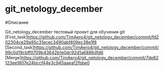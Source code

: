 # git_netology_december

#Описание

Git_netology_december тестовый проект для обучения git
[First_task]https://github.com/TimAero4/git_netology_december/commit/fd202304ce29a95c31ecec3490abf409ec38e1f8
[Second_task]https://github.com/TimAero4/git_netology_december/commit/99c0d19cbff0709b43642b1e0dc92d1a6886dfd6
[Merge]https://github.com/TimAero4/git_netology_december/commit/7de82123ee1807e24bccf44e3c945aaeaf2fbbe0
